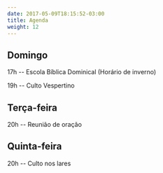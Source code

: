 ```yaml
---
date: 2017-05-09T18:15:52-03:00
title: Agenda
weight: 12
---
```


## Domingo

17h -- Escola Bíblica Dominical (Horário de inverno)

19h -- Culto Vespertino

## Terça-feira

20h -- Reunião de oração

## Quinta-feira

20h -- Culto nos lares

